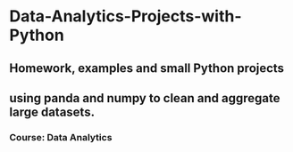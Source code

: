 # Data-Analytics-Projects-with-Python
## Homework, examples and small Python projects
## using panda and numpy to clean and aggregate large datasets.
### Course: Data Analytics
